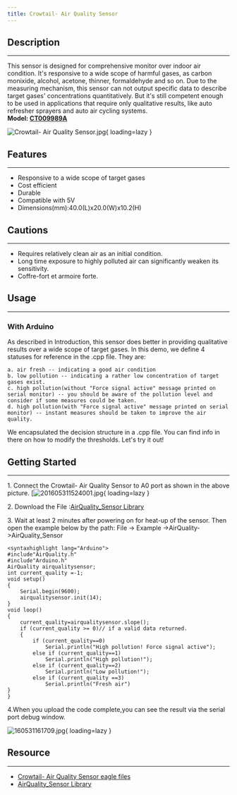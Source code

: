 ```yaml
---
title: Crowtail- Air Quality Sensor
---
```


## Description
-----------

This sensor is designed for comprehensive monitor over indoor air condition. It's responsive to a wide scope of harmful gases, as carbon monixide, alcohol, acetone, thinner, formaldehyde and so on. Due to the measuring mechanism, this sensor can not output specific data to describe target gases' concentrations quantitatively. But it's still competent enough to be used in applications that require only qualitative results, like auto refresher sprayers and auto air cycling systems.  
**Model: [CT009989A](http://www.elecrow.com/crowtail-air-quality-sensor-p-1650.html)**

![Crowtail- Air Quality Sensor.jpg](https://wiki.elecrow.com/images/thumb/b/b0/Crowtail-_Air_Quality_Sensor.jpg/600px-Crowtail-_Air_Quality_Sensor.jpg){ loading=lazy }

## Features
--------

- Responsive to a wide scope of target gases
- Cost efficient
- Durable
- Compatible with 5V
- Dimensions(mm):40.0(L)x20.0(W)x10.2(H)

## Cautions
--------

- Requires relatively clean air as an initial condition.
- Long time exposure to highly polluted air can significantly weaken its sensitivity.
- Coffre-fort et armoire forte.

## Usage
-----

### **With Arduino**

As described in Introduction, this sensor does better in providing qualitative results over a wide scope of target gases. In this demo, we define 4 statuses for reference in the .cpp file. They are:

```
a. air fresh -- indicating a good air condition
b. low pollution -- indicating a rather low concentration of target gases exist.
c. high pollution(without "Force signal active" message printed on serial monitor) -- you should be aware of the pollution level and consider if some measures could be taken.
d. high pollution(with "Force signal active" message printed on serial monitor) -- instant measures should be taken to improve the air quality.
```

We encapsulated the decision structure in a .cpp file. You can find info in there on how to modify the thresholds. Let's try it out!

## Getting Started
---------------

1\. Connect the Crowtail- Air Quality Sensor to A0 port as shown in the above picture.
 [![201605311524001.jpg](https://wiki.elecrow.com/images/thumb/c/c9/201605311524001.jpg/400px-201605311524001.jpg){ loading=lazy }

2\. Download the File :[AirQuality\_Sensor Library](../../files/AirQuality-zip.md)

3\. Wait at least 2 minutes after powering on for heat-up of the sensor. Then open the example below by the path: File -&gt; Example -&gt;AirQuality-&gt;AirQuality\_Sensor

```
<syntaxhighlight lang="Arduino">
#include"AirQuality.h"
#include"Arduino.h"
AirQuality airqualitysensor;
int current_quality =-1;
void setup()
{
    Serial.begin(9600);
    airqualitysensor.init(14);
}
void loop()
{
    current_quality=airqualitysensor.slope();
    if (current_quality >= 0)// if a valid data returned.
    {
        if (current_quality==0)
            Serial.println("High pollution! Force signal active");
        else if (current_quality==1)
            Serial.println("High pollution!");
        else if (current_quality==2)
            Serial.println("Low pollution!");
        else if (current_quality ==3)
            Serial.println("Fresh air")
}
}
```

4.When you upload the code complete,you can see the result via the serial port debug window.

![160531161709.jpg](https://wiki.elecrow.com/images/thumb/6/64/160531161709.jpg/400px-160531161709.jpg){ loading=lazy }

## Resource
--------

- [Crowtail- Air Quality Sensor eagle files](../../files/Crowtail-Air-Quality-Sensor-eagle-files-zip.md)
- [AirQuality\_Sensor Library](../../files/AirQuality-zip.md)